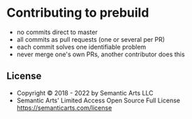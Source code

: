 # Contributing to prebuild

- no commits direct to master
- all commits as pull requests (one or several per PR)
- each commit solves one identifiable problem
- never merge one's own PRs, another contributor does this

## License

- Copyright © 2018 - 2022 by Semantic Arts LLC
- Semantic Arts' Limited Access Open Source Full License https://semanticarts.com/license
